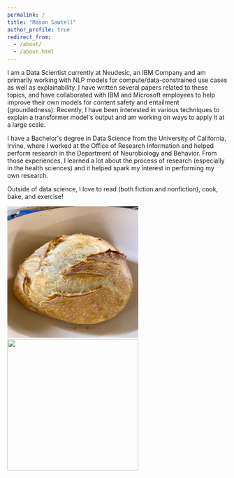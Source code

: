 ```yaml
---
permalink: /
title: "Mason Sawtell"
author_profile: true
redirect_from: 
  - /about/
  - /about.html
---
```


I am a Data Scientist currently at Neudesic, an IBM Company and am primarily working with NLP models for compute/data-constrained use cases as well as explainability. I have written several papers related to these topics, and have collaborated with IBM and Microsoft employees to help improve their own models for content safety and entailment (groundedness). Recently, I have been interested in various techniques to explain a transformer model's output and am working on ways to apply it at a large scale.

I have a Bachelor's degree in Data Science from the University of California, Irvine, where I worked at the Office of Research Information and helped perform research in the Department of Neurobiology and Behavior. From those experiences, I learned a lot about the process of research (especially in the health sciences) and it helped spark my interest in performing my own research.

Outside of data science, I love to read (both fiction and nonfiction), cook, bake, and exercise!

<img src="../images/bread.jpg" width="300" height="300"/> <img src="../images/pie.jpg" width="300" height="300"/>